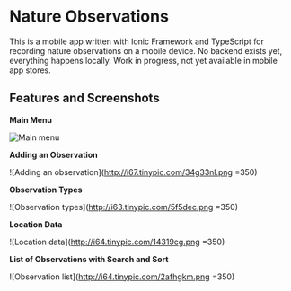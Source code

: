# Nature Observations

This is a mobile app written with Ionic Framework and TypeScript
for recording nature observations on a mobile device. No backend
exists yet, everything happens locally. Work in progress, not yet 
available in mobile app stores.

## Features and Screenshots

**Main Menu**

![Main menu](http://i68.tinypic.com/15xafqu.png)

**Adding an Observation**

![Adding an observation](http://i67.tinypic.com/34g33nl.png =350)

**Observation Types**

![Observation types](http://i63.tinypic.com/5f5dec.png =350)

**Location Data**

![Location data](http://i64.tinypic.com/14319cg.png =350)

**List of Observations with Search and Sort**

![Observation list](http://i64.tinypic.com/2afhgkm.png =350)
